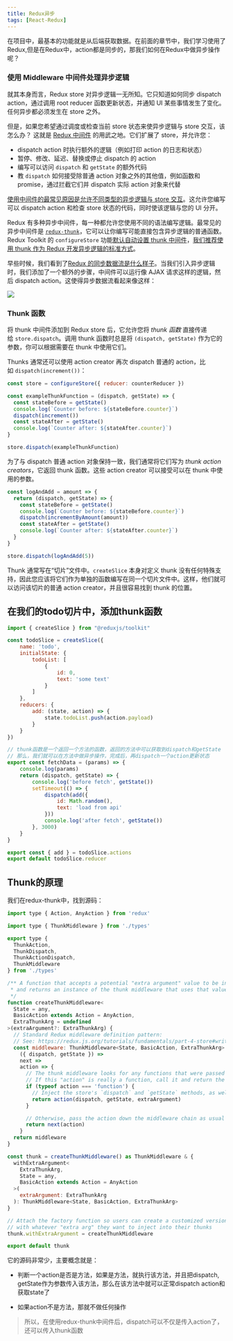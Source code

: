 ```yaml
---
title: Redux异步
tags: [React-Redux]
---
```


在项目中，最基本的功能就是从后端获取数据。在前面的章节中，我们学习使用了Redux,但是在Redux中，action都是同步的，那我们如何在Redux中做异步操作呢？

### 使用 Middleware 中间件处理异步逻辑

就其本身而言，Redux store 对异步逻辑一无所知。它只知道如何同步 dispatch action，通过调用 root reducer 函数更新状态，并通知 UI 某些事情发生了变化。任何异步都必须发生在 store 之外。

但是，如果您希望通过调度或检查当前 store 状态来使异步逻辑与 store 交互，该怎么办？ 这就是 [Redux 中间件](http://cn.redux.js.org/tutorials/fundamentals/part-4-store#middleware) 的用武之地。它们扩展了 store，并允许您：

- dispatch action 时执行额外的逻辑（例如打印 action 的日志和状态）
- 暂停、修改、延迟、替换或停止 dispatch 的 action
- 编写可以访问 `dispatch` 和 `getState` 的额外代码
- 教 `dispatch` 如何接受除普通 action 对象之外的其他值，例如函数和 promise，通过拦截它们并 dispatch 实际 action 对象来代替

[使用中间件的最常见原因是允许不同类型的异步逻辑与 store 交互](http://cn.redux.js.org/faq/actions#how-can-i-represent-side-effects-such-as-ajax-calls-why-do-we-need-things-like-action-creators-thunks-and-middleware-to-do-async-behavior)。这允许您编写可以 dispatch action 和检查 store 状态的代码，同时使该逻辑与您的 UI 分开。

Redux 有多种异步中间件，每一种都允许您使用不同的语法编写逻辑。最常见的异步中间件是 [`redux-thunk`](https://github.com/reduxjs/redux-thunk)，它可以让你编写可能直接包含异步逻辑的普通函数。Redux Toolkit 的 `configureStore` 功能[默认自动设置 thunk 中间件](https://redux-toolkit.js.org/api/getDefaultMiddleware#included-default-middleware)，[我们推荐使用 thunk 作为 Redux 开发异步逻辑的标准方式](http://cn.redux.js.org/style-guide/#use-thunks-for-async-logic)。

早些时候，我们看到了[Redux 的同步数据流是什么样子](http://cn.redux.js.org/tutorials/essentials/part-1-overview-concepts#redux-application-data-flow)。当我们引入异步逻辑时，我们添加了一个额外的步骤，中间件可以运行像 AJAX 请求这样的逻辑，然后 dispatch action。这使得异步数据流看起来像这样：

![](http://cn.redux.js.org/assets/images/ReduxAsyncDataFlowDiagram-d97ff38a0f4da0f327163170ccc13e80.gif)

### Thunk 函数[​](http://cn.redux.js.org/tutorials/essentials/part-5-async-logic#thunk-%E5%87%BD%E6%95%B0 "Direct link to heading")

将 thunk 中间件添加到 Redux store 后，它允许您将 *thunk 函数* 直接传递给 `store.dispatch`。调用 thunk 函数时总是将 `(dispatch, getState)` 作为它的参数，你可以根据需要在 thunk 中使用它们。

Thunks 通常还可以使用 action creator 再次 dispatch 普通的 action，比如 `dispatch(increment())`：

```js
const store = configureStore({ reducer: counterReducer })

const exampleThunkFunction = (dispatch, getState) => {
  const stateBefore = getState()
  console.log(`Counter before: ${stateBefore.counter}`)
  dispatch(increment())
  const stateAfter = getState()
  console.log(`Counter after: ${stateAfter.counter}`)
}

store.dispatch(exampleThunkFunction)
```

为了与 dispatch 普通 action 对象保持一致，我们通常将它们写为 *thunk action creators*，它返回 thunk 函数。这些 action creator 可以接受可以在 thunk 中使用的参数。

```js
const logAndAdd = amount => {
  return (dispatch, getState) => {
    const stateBefore = getState()
    console.log(`Counter before: ${stateBefore.counter}`)
    dispatch(incrementByAmount(amount))
    const stateAfter = getState()
    console.log(`Counter after: ${stateAfter.counter}`)
  }
}

store.dispatch(logAndAdd(5))
```

Thunk 通常写在“切片”文件中。`createSlice` 本身对定义 thunk 没有任何特殊支持，因此您应该将它们作为单独的函数编写在同一个切片文件中。这样，他们就可以访问该切片的普通 action creator，并且很容易找到 thunk 的位置。

## 在我们的todo切片中，添加thunk函数

```js
import { createSlice } from "@reduxjs/toolkit"

const todoSlice = createSlice({
    name: 'todo',
    initialState: {
        todoList: [
            {
                id: 0,
                text: 'some text'
            }
        ]
    },
    reducers: {
        add: (state, action) => {
            state.todoList.push(action.payload)
        }
    }
})

// thunk函数是一个返回一个方法的函数，返回的方法中可以获取到dispatch和getState
// 那么，我们就可以在方法中做异步操作，完成后，再dispatch一个action更新状态
export const fetchData = (params) => {
    console.log(params)
    return (dispatch, getState) => {
        console.log('before fetch', getState())
        setTimeout(() => {
            dispatch(add({
                id: Math.random(),
                text: 'load from api'
            }))
            console.log('after fetch', getState())
        }, 3000)
    }
}

export const { add } = todoSlice.actions
export default todoSlice.reducer
```

## Thunk的原理

我们在redux-thunk中，找到源码：

```js
import type { Action, AnyAction } from 'redux'

import type { ThunkMiddleware } from './types'

export type {
  ThunkAction,
  ThunkDispatch,
  ThunkActionDispatch,
  ThunkMiddleware
} from './types'

/** A function that accepts a potential "extra argument" value to be injected later,
 * and returns an instance of the thunk middleware that uses that value
 */
function createThunkMiddleware<
  State = any,
  BasicAction extends Action = AnyAction,
  ExtraThunkArg = undefined
>(extraArgument?: ExtraThunkArg) {
  // Standard Redux middleware definition pattern:
  // See: https://redux.js.org/tutorials/fundamentals/part-4-store#writing-custom-middleware
  const middleware: ThunkMiddleware<State, BasicAction, ExtraThunkArg> =
    ({ dispatch, getState }) =>
    next =>
    action => {
      // The thunk middleware looks for any functions that were passed to `store.dispatch`.
      // If this "action" is really a function, call it and return the result.
      if (typeof action === 'function') {
        // Inject the store's `dispatch` and `getState` methods, as well as any "extra arg"
        return action(dispatch, getState, extraArgument)
      }

      // Otherwise, pass the action down the middleware chain as usual
      return next(action)
    }
  return middleware
}

const thunk = createThunkMiddleware() as ThunkMiddleware & {
  withExtraArgument<
    ExtraThunkArg,
    State = any,
    BasicAction extends Action = AnyAction
  >(
    extraArgument: ExtraThunkArg
  ): ThunkMiddleware<State, BasicAction, ExtraThunkArg>
}

// Attach the factory function so users can create a customized version
// with whatever "extra arg" they want to inject into their thunks
thunk.withExtraArgument = createThunkMiddleware

export default thunk
```

它的源码非常少，主要概念就是：

- 判断一个action是否是方法，如果是方法，就执行该方法，并且把dispatch, getState作为参数传入该方法，那么在该方法中就可以正常dispatch action和获取state了

- 如果action不是方法，那就不做任何操作

> 所以，在使用redux-thunk中间件后，dispatch可以不仅是传入action了，还可以传入thunk函数
